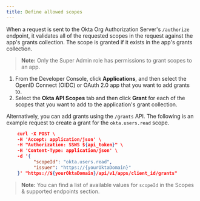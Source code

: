 ```yaml
---
title: Define allowed scopes
---
```


When a request is sent to the Okta Org Authorization Server's `/authorize` endpoint, it validates all of the requested scopes in the request against the app's grants collection. The scope is granted if it exists in the app's grants collection.

> **Note:** Only the Super Admin role has permissions to grant scopes to an app.

1. From the Developer Console, click **Applications**, and then select the OpenID Connect (OIDC) or OAuth 2.0 app that you want to add grants to.
2. Select the **Okta API Scopes** tab and then click **Grant** for each of the scopes that you want to add to the application's grant collection.

Alternatively, you can add grants using the `/grants` API. The following is an example request to create a grant for the `okta.users.read` scope.

```JSON
    curl -X POST \
    -H 'Accept: application/json' \
    -H "Authorization: SSWS ${api_token}" \
    -H 'Content-Type: application/json' \
    -d '{
          "scopeId": "okta.users.read",
          "issuer": "https://{yourOktaDomain}"
    }' "https://${yourOktaDomain}/api/v1/apps/client_id/grants"
```

> **Note:** You can find a list of available values for `scopeId` in the <GuideLink link="../scopes">Scopes & supported endpoints</GuideLink> section.

<NextSectionLink/>
